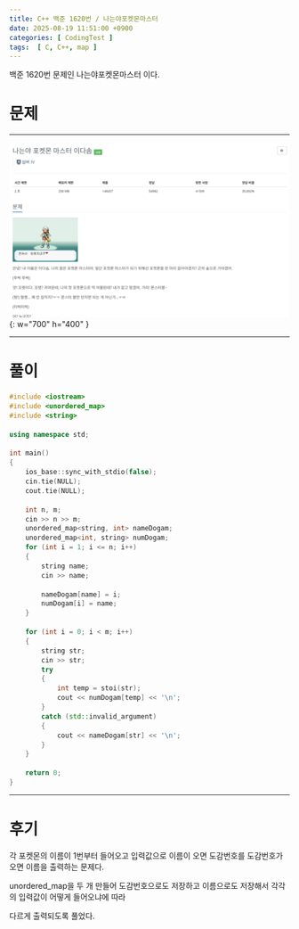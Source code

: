 ```yaml
---
title: C++ 백준 1620번 / 나는야포켓몬마스터
date: 2025-08-19 11:51:00 +0900
categories: [ CodingTest ]  
tags:  [ C, C++, map ]
---
```


백준 1620번 문제인 나는야포켓몬마스터 이다.

# 문제   
---------------------------------------

![Desktop View](/assets/img/나는야포켓몬마스터.png){: w="700" h="400" }

---------------------------------------

# 풀이

```c++
#include <iostream>
#include <unordered_map>
#include <string>

using namespace std;

int main()
{
    ios_base::sync_with_stdio(false);
    cin.tie(NULL);
    cout.tie(NULL);
    
    int n, m;
    cin >> n >> m;
    unordered_map<string, int> nameDogam;
    unordered_map<int, string> numDogam;
    for (int i = 1; i <= n; i++) 
    {
        string name;
        cin >> name;
        
        nameDogam[name] = i;
        numDogam[i] = name;
    }
    
    for (int i = 0; i < m; i++)
    {
        string str;
        cin >> str;
        try 
        {
            int temp = stoi(str);
            cout << numDogam[temp] << '\n';
        }
        catch (std::invalid_argument)
        {
            cout << nameDogam[str] << '\n';
        }
    }

    return 0;
}
```
---------------------------------------

# 후기

각 포켓몬의 이름이 1번부터 들어오고 입력값으로 이름이 오면 도감번호를 도감번호가 오면 이름을 출력하는 문제다.

unordered_map을 두 개 만들어 도감번호으로도 저장하고 이름으로도 저장해서 각각의 입력값이 어떻게 들어오냐에 따라

다르게 출력되도록 풀었다.
